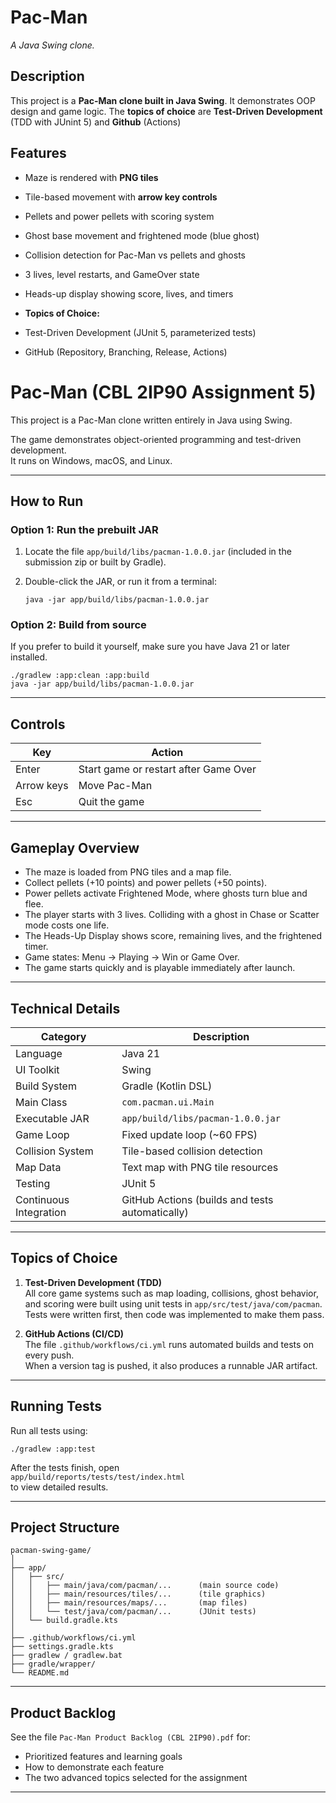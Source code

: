 # Pac-Man
*A Java Swing clone.*

## Description
This project is a **Pac-Man clone built in Java Swing**.
It demonstrates OOP design and game logic.
The **topics of choice** are **Test-Driven Development** (TDD with JUnint 5) and **Github** (Actions)

## Features
- Maze is rendered with **PNG tiles**
- Tile-based movement with **arrow key controls**
- Pellets and power pellets with scoring system
- Ghost base movement and frightened mode (blue ghost)
- Collision detection for Pac-Man vs pellets and ghosts
- 3 lives, level restarts, and GameOver state
- Heads-up display showing score, lives, and timers

- **Topics of Choice:**
- Test-Driven Development (JUnit 5, parameterized tests)  
- GitHub (Repository, Branching, Release, Actions)

# Pac-Man (CBL 2IP90 Assignment 5)

This project is a Pac-Man clone written entirely in Java using Swing.  

The game demonstrates object-oriented programming and test-driven development.  
It runs on Windows, macOS, and Linux.

---

## How to Run

### Option 1: Run the prebuilt JAR
1. Locate the file `app/build/libs/pacman-1.0.0.jar` (included in the submission zip or built by Gradle).
2. Double-click the JAR, or run it from a terminal:

   ```
   java -jar app/build/libs/pacman-1.0.0.jar
   ```

### Option 2: Build from source
If you prefer to build it yourself, make sure you have Java 21 or later installed.

```
./gradlew :app:clean :app:build
java -jar app/build/libs/pacman-1.0.0.jar
```

---

## Controls

| Key | Action |
|-----|---------|
| Enter | Start game or restart after Game Over |
| Arrow keys | Move Pac-Man |
| Esc | Quit the game |

---

## Gameplay Overview

- The maze is loaded from PNG tiles and a map file.  
- Collect pellets (+10 points) and power pellets (+50 points).  
- Power pellets activate Frightened Mode, where ghosts turn blue and flee.  
- The player starts with 3 lives. Colliding with a ghost in Chase or Scatter mode costs one life.  
- The Heads-Up Display shows score, remaining lives, and the frightened timer.  
- Game states: Menu → Playing → Win or Game Over.  
- The game starts quickly and is playable immediately after launch.

---

## Technical Details

| Category | Description |
|-----------|-------------|
| Language | Java 21 |
| UI Toolkit | Swing |
| Build System | Gradle (Kotlin DSL) |
| Main Class | `com.pacman.ui.Main` |
| Executable JAR | `app/build/libs/pacman-1.0.0.jar` |
| Game Loop | Fixed update loop (~60 FPS) |
| Collision System | Tile-based collision detection |
| Map Data | Text map with PNG tile resources |
| Testing | JUnit 5 |
| Continuous Integration | GitHub Actions (builds and tests automatically) |

---

## Topics of Choice

1. **Test-Driven Development (TDD)**  
   All core game systems such as map loading, collisions, ghost behavior, and scoring were built using unit tests in `app/src/test/java/com/pacman`.  
   Tests were written first, then code was implemented to make them pass.

2. **GitHub Actions (CI/CD)**  
   The file `.github/workflows/ci.yml` runs automated builds and tests on every push.  
   When a version tag is pushed, it also produces a runnable JAR artifact.

---

## Running Tests

Run all tests using:

```
./gradlew :app:test
```

After the tests finish, open  
`app/build/reports/tests/test/index.html`  
to view detailed results.

---

## Project Structure

```
pacman-swing-game/
│
├── app/
│   ├── src/
│   │   ├── main/java/com/pacman/...      (main source code)
│   │   ├── main/resources/tiles/...      (tile graphics)
│   │   ├── main/resources/maps/...       (map files)
│   │   └── test/java/com/pacman/...      (JUnit tests)
│   └── build.gradle.kts
│
├── .github/workflows/ci.yml
├── settings.gradle.kts
├── gradlew / gradlew.bat
├── gradle/wrapper/
└── README.md
```

---

## Product Backlog

See the file `Pac-Man Product Backlog (CBL 2IP90).pdf` for:

- Prioritized features and learning goals  
- How to demonstrate each feature  
- The two advanced topics selected for the assignment

---
